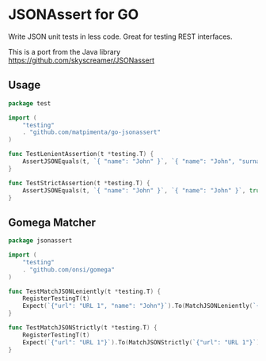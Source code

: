 JSONAssert for GO
=================

Write JSON unit tests in less code. Great for testing REST interfaces.

This is a port from the Java library https://github.com/skyscreamer/JSONassert

Usage
-----

```go
package test

import (
    "testing"
	. "github.com/matpimenta/go-jsonassert"
)

func TestLenientAssertion(t *testing.T) {
    AssertJSONEquals(t, `{ "name": "John" }`, `{ "name": "John", "surname": "Smith" }`, false)
}

func TestStrictAssertion(t *testing.T) {
    AssertJSONEquals(t, `{ "name": "John" }`, `{ "name": "John" }`, true)
}

```

Gomega Matcher
--------------

```go
package jsonassert

import (
    "testing"
	. "github.com/onsi/gomega"
)

func TestMatchJSONLeniently(t *testing.T) {
    RegisterTestingT(t)
    Expect(`{"url": "URL 1", "name": "John"}`).To(MatchJSONLeniently(`{"url": "URL 1"}`))
}

func TestMatchJSONStrictly(t *testing.T) {
    RegisterTestingT(t)
    Expect(`{"url": "URL 1"}`).To(MatchJSONStrictly(`{"url": "URL 1"}`))
}

```

